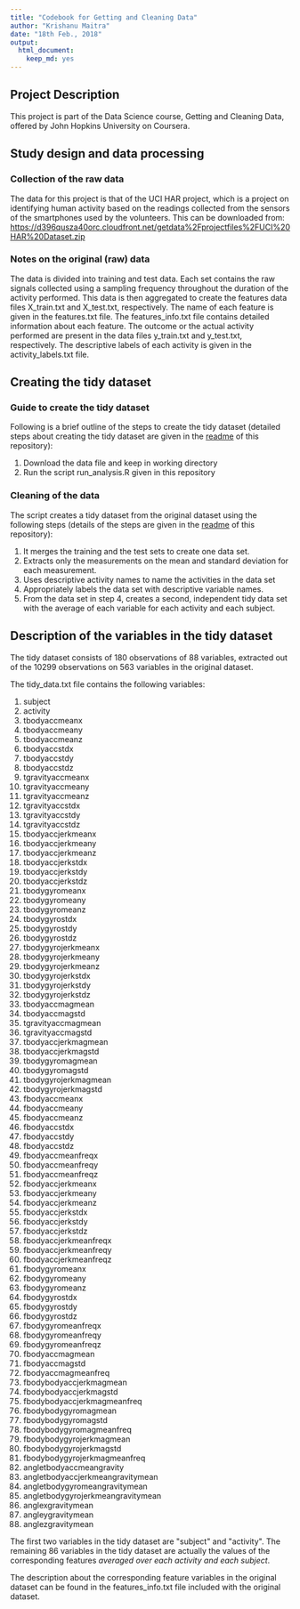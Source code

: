 ```yaml
---
title: "Codebook for Getting and Cleaning Data"
author: "Krishanu Maitra"
date: "18th Feb., 2018"
output:
  html_document:
    keep_md: yes
---
```


## Project Description
This project is part of the Data Science course, Getting and Cleaning Data, offered by John Hopkins University on Coursera.

## Study design and data processing

### Collection of the raw data
The data for this project is that of the UCI HAR project, which is a project on identifying human activity based on the readings collected from the sensors of the smartphones used by the volunteers.
This can be downloaded from: https://d396qusza40orc.cloudfront.net/getdata%2Fprojectfiles%2FUCI%20HAR%20Dataset.zip

### Notes on the original (raw) data 
The data is divided into training and test data. Each set contains the raw signals collected using a sampling frequency throughout the duration of the activity performed. This data is then aggregated to create the features data files X_train.txt and X_test.txt, respectively. 
The name of each feature is given in the features.txt file. The features_info.txt file contains detailed information about each feature.
The outcome or the actual activity performed are present in the data files y_train.txt and y_test.txt, respectively. The descriptive labels of each activity is given in the activity_labels.txt file.

## Creating the tidy dataset

### Guide to create the tidy dataset
Following is a brief outline of the steps to create the tidy dataset (detailed steps about creating the tidy dataset are given in the [readme](https://github.com/krismaitra/getncleandata/blob/master/README.md) of this repository):
1. Download the data file and keep in working directory
2. Run the script run_analysis.R given in this repository

### Cleaning of the data
The script creates a tidy dataset from the original dataset using the following steps (details of the steps are given in the [readme](https://github.com/krismaitra/getncleandata/blob/master/README.md) of this repository):
1. It merges the training and the test sets to create one data set.
2. Extracts only the measurements on the mean and standard deviation for each measurement.
3. Uses descriptive activity names to name the activities in the data set
4. Appropriately labels the data set with descriptive variable names.
5. From the data set in step 4, creates a second, independent tidy data set with the average of each variable for each activity and each subject.

## Description of the variables in the tidy dataset

The tidy dataset consists of 180 observations of 88 variables, extracted out of the 10299 observations on 563 variables in the original dataset.

The tidy_data.txt file contains the following variables:

1. subject
2. activity
3. tbodyaccmeanx
4. tbodyaccmeany
5. tbodyaccmeanz
6. tbodyaccstdx
7. tbodyaccstdy
8. tbodyaccstdz
9. tgravityaccmeanx
10. tgravityaccmeany
11. tgravityaccmeanz
12. tgravityaccstdx
13. tgravityaccstdy
14. tgravityaccstdz
15. tbodyaccjerkmeanx
16. tbodyaccjerkmeany
17. tbodyaccjerkmeanz
18. tbodyaccjerkstdx
19. tbodyaccjerkstdy
20. tbodyaccjerkstdz
21. tbodygyromeanx
22. tbodygyromeany
23. tbodygyromeanz
24. tbodygyrostdx
25. tbodygyrostdy
26. tbodygyrostdz
27. tbodygyrojerkmeanx
28. tbodygyrojerkmeany
29. tbodygyrojerkmeanz
30. tbodygyrojerkstdx
31. tbodygyrojerkstdy
32. tbodygyrojerkstdz
33. tbodyaccmagmean
34. tbodyaccmagstd
35. tgravityaccmagmean
36. tgravityaccmagstd
37. tbodyaccjerkmagmean
38. tbodyaccjerkmagstd
39. tbodygyromagmean
40. tbodygyromagstd
41. tbodygyrojerkmagmean
42. tbodygyrojerkmagstd
43. fbodyaccmeanx
44. fbodyaccmeany
45. fbodyaccmeanz
46. fbodyaccstdx
47. fbodyaccstdy
48. fbodyaccstdz
49. fbodyaccmeanfreqx
50. fbodyaccmeanfreqy
51. fbodyaccmeanfreqz
52. fbodyaccjerkmeanx
53. fbodyaccjerkmeany
54. fbodyaccjerkmeanz
55. fbodyaccjerkstdx
56. fbodyaccjerkstdy
57. fbodyaccjerkstdz
58. fbodyaccjerkmeanfreqx
59. fbodyaccjerkmeanfreqy
60. fbodyaccjerkmeanfreqz
61. fbodygyromeanx
62. fbodygyromeany
63. fbodygyromeanz
64. fbodygyrostdx
65. fbodygyrostdy
66. fbodygyrostdz
67. fbodygyromeanfreqx
68. fbodygyromeanfreqy
69. fbodygyromeanfreqz
70. fbodyaccmagmean
71. fbodyaccmagstd
72. fbodyaccmagmeanfreq
73. fbodybodyaccjerkmagmean
74. fbodybodyaccjerkmagstd
75. fbodybodyaccjerkmagmeanfreq
76. fbodybodygyromagmean
77. fbodybodygyromagstd
78. fbodybodygyromagmeanfreq
79. fbodybodygyrojerkmagmean
80. fbodybodygyrojerkmagstd
81. fbodybodygyrojerkmagmeanfreq
82. angletbodyaccmeangravity
83. angletbodyaccjerkmeangravitymean
84. angletbodygyromeangravitymean
85. angletbodygyrojerkmeangravitymean
86. anglexgravitymean
87. angleygravitymean
88. anglezgravitymean

The first two variables in the tidy dataset are "subject" and "activity". The remaining 86 variables in the tidy dataset are actually the values of the corresponding features *averaged over each activity and each subject*.

The description about the corresponding feature variables in the original dataset can be found in the features_info.txt file included with the original dataset. 